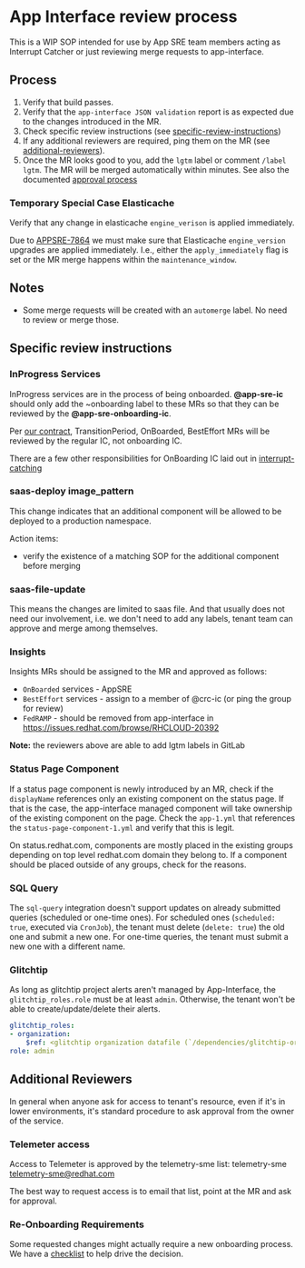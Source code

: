 # App Interface review process

This is a WIP SOP intended for use by App SRE team members acting as Interrupt Catcher or just reviewing merge requests to app-interface.

## Process

1. Verify that build passes.
2. Verify that the `app-interface JSON validation` report is as expected due to the changes introduced in the MR.
3. Check specific review instructions (see [specific-review-instructions](#specific-review-instructions))
4. If any additional reviewers are required, ping them on the MR (see [additional-reviewers](#additional-reviewers)).
5. Once the MR looks good to you, add the `lgtm` label or comment `/label lgtm`. The MR will be merged automatically within minutes. See also the documented [approval process](/docs/app-sre/continuous-delivery-in-app-interface.md#approval-process)

### Temporary Special Case Elasticache

Verify that any change in elasticache `engine_verison` is applied immediately.

Due to [APPSRE-7864](https://issues.redhat.com/browse/APPSRE-7864) we must make sure that Elasticache `engine_version` upgrades are applied immediately. I.e., either the `apply_immediately` flag is set or the MR merge happens within the `maintenance_window`.

## Notes

* Some merge requests will be created with an `automerge` label. No need to review or merge those.

## Specific review instructions

### InProgress Services

InProgress services are in the process of being onboarded. **@app-sre-ic** should only add the ~onboarding label to these MRs so that they can be reviewed by the **@app-sre-onboarding-ic**.

Per [our contract](https://gitlab.cee.redhat.com/app-sre/contract/-/blob/master/README.md#onboarding-status), TransitionPeriod, OnBoarded, BestEffort MRs will be reviewed by the regular IC, not onboarding IC.

There are a few other responsibilities for OnBoarding IC laid out in [interrupt-catching](../interrupt-catching.md#appsre-engineer-guide-to-onboarding-ic-responsibilities)

### saas-deploy image_pattern

This change indicates that an additional component will be allowed to be deployed to a production namespace.

Action items:
* verify the existence of a matching SOP for the additional component before merging

### saas-file-update

This means the changes are limited to saas file. And that usually does not need our involvement, i.e. we don't need to add any labels, tenant team can approve and merge among themselves.

### Insights

Insights MRs should be assigned to the MR and approved as follows:

- `OnBoarded` services - AppSRE
- `BestEffort` services - assign to a member of @crc-ic (or ping the group for review)
- `FedRAMP` - should be removed from app-interface in https://issues.redhat.com/browse/RHCLOUD-20392

**Note:** the reviewers above are able to add lgtm labels in GitLab

### Status Page Component

If a status page component is newly introduced by an MR, check if the `displayName` references only an existing component on the status page.
If that is the case, the app-interface managed component will take ownership of the existing component on the page. Check the `app-1.yml` that
references the `status-page-component-1.yml` and verify that this is legit.

On status.redhat.com, components are mostly placed in the existing groups depending on top level redhat.com domain they belong to. If a
component should be placed outside of any groups, check for the reasons.

### SQL Query

The `sql-query` integration doesn't support updates on already submitted queries (scheduled or one-time ones). For scheduled ones (`scheduled: true`, executed via `CronJob`), the tenant must delete (`delete: true`) the old one and submit a new one. For one-time queries, the tenant must submit a new one with a different name.

### Glitchtip

As long as glitchtip project alerts aren't managed by App-Interface, the `glitchtip_roles.role` must be at least `admin`. Otherwise, the tenant won't be able to create/update/delete their alerts.
```yaml
glitchtip_roles:
- organization:
    $ref: <glitchtip organization datafile (`/dependencies/glitchtip-organization-1.yml`), for example TODO>
role: admin
```

## Additional Reviewers

In general when anyone ask for access to tenant's resource, even if it's in lower environments, it's standard procedure to ask approval from the owner of the service.

### Telemeter access

Access to Telemeter is approved by the telemetry-sme list: telemetry-sme <telemetry-sme@redhat.com>

The best way to request access is to email that list, point at the MR and ask for approval.

### Re-Onboarding Requirements

Some requested changes might actually require a new onboarding process.
We have a [checklist](/docs/app-sre/re-onboarding-checklist.md) to help drive the decision.

